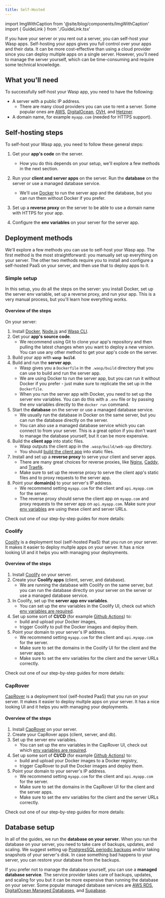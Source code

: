 ```yaml
---
title: Self-Hosted
---
```


import ImgWithCaption from '@site/blog/components/ImgWithCaption'
import { GuideLink } from './GuideLink.tsx'

If you have your server or you rent out a server, you can self-host your Wasp apps. Self-hosting your apps gives you full control over your apps and their data. It can be more cost-effective than using a cloud provider since you can deploy multiple apps on a single server. However, you'll need to manage the server yourself, which can be time-consuming and require some technical knowledge.

## What you'll need

To successfully self-host your Wasp app, you need to have the following:

- A server with a public IP address.
  - There are many cloud providers you can use to rent a server. Some popular ones are [AWS](https://aws.amazon.com/ec2/), [DigitalOcean](https://www.digitalocean.com/), [OVH](https://www.ovhcloud.com/en/vps/), and [Hetzner](https://www.hetzner.com/cloud/).
- A domain name, for example `myapp.com` (needed for HTTPS support).

## Self-hosting steps

To self-host your Wasp app, you need to follow these general steps:

1. Get your **app's code** on the server.

   - How you do this depends on your setup, we'll explore a few methods in the next section.

2. Run your **client and server apps** on the server. Run the **database** on the server or use a managed database service.

   - We'll use [Docker](https://docs.docker.com/engine/install/) to run the server app and the database, but you can run them without Docker if you prefer.

3. Set up a **reverse proxy** on the server to be able to use a domain name with HTTPS for your app.
4. Configure the **env variables** on your server for the server app.

<ImgWithCaption
  source="/img/deploying/self-hosting.png"
  alt="One of possible self-hosting setups"
  caption="One of possible self-hosting setups"
/>

## Deployment methods

We'll explore a few methods you can use to self-host your Wasp app. The first method is the most straightforward: you manually set up everything on your server. The other two methods require you to install and configure a self-hosted PaaS on your server, and then use that to deploy apps to it.

### Simple setup

In this setup, you do all the steps on the server: you install Docker, set up the server env variable, set up a reverse proxy, and run your app. This is a very manual process, but you'll learn how everything works.

#### Overview of the steps

On your server:

1. Install [Docker](https://docs.docker.com/engine/install/), [Node.js](https://github.com/nvm-sh/nvm) and [Wasp CLI](/introduction/quick-start.md#installation).
2. Get your **app's source code**.
   - We recommend using Git to clone your app's repository and then pulling the latest changes when you want to deploy a new version. You can use any other method to get your app's code on the server.
3. Build your app with **`wasp build`**.
4. Build and run the **server app**.
   - Wasp gives you a `Dockerfile` in the `.wasp/build` directory that you can use to build and run the server app.
   - We are using Docker to run the server app, but you can run it without Docker if you prefer - just make sure to replicate the set up in the `Dockerfile`.
   - When you run the server app with Docker, you need to set up the server env variables. You can do this with a `.env` file or by passing the env variables directly to the `docker run` command.
5. Start the **database** on the server or use a managed database service.
   - We usually run the database in Docker on the same server, but you can run the database directly on the server.
   - You can also use a managed database service which you can connect to from your server. This is a great option if you don't want to manage the database yourself, but it can be more expensive.
6. Build the **client app** into static files.
   - Wasp outputs the client app in the `.wasp/build/web-app` directory.
   <!-- TODO: we should change this link to the new place where we talk about how the client is built -->
   - You should [build the client app](/deployment/deployment-methods/paas.md#3-deploying-the-web-client-frontend) into static files.
7. Install and set up a **reverse proxy** to serve your client and server apps.
   - There are many great choices for reverse proxies, like [Nginx](https://www.nginx.com/), [Caddy](https://caddyserver.com/), and [Traefik](https://traefik.io/).
   - Make sure to set up the reverse proxy to serve the client app's static files and to proxy requests to the server app.
8. Point your **domain(s)** to your server's IP address.
   - We recommend setting `myapp.com` for the client and `api.myapp.com` for the server.
   - The reverse proxy should serve the client app on `myapp.com` and proxy requests to the server app on `api.myapp.com`. Make sure your [env variables](../env-vars.md) are using these client and server URLs.

Check out one of our step-by-step guides for more details:

<GuideLink linkToGuide="https://gist.github.com/infomiho/80f3f50346566e39db56c5e57fefa1fe" title="Deploying Wasp with Docker on your server" description="Uses Ubuntu, Git, Caddy, Docker" />

### Coolify

[Coolify](https://coolify.io/) is a deployment tool (self-hosted PaaS) that you run on your server. It makes it easier to deploy multple apps on your server. It has a nice looking UI and it helps you with managing your deployments.

#### Overview of the steps

1. Install [Coolify](https://coolify.io/) on your server.
2. Create your **Coolify apps** (client, server, and database).
   - We are running the database with Coolify on the same server, but you can run the database directly on your server on the server or use a managed database service.
3. In Coolify, set up the **server app env variables**.
   - You can set up the env variables in the Coolify UI, check out which [env variables are required](../env-vars.md).
4. Set up some sort of **CI/CD** (for example [Github Actions](https://github.com/features/actions)) to:
   - build and upload your Docker images,
   - trigger Coolify to pull the Docker images and deploy them.
5. Point your domain to your server's IP address.
   - We recommend setting `myapp.com` for the client and `api.myapp.com` for the server.
   - Make sure to set the domains in the Coolify UI for the client and the server apps.
   - Make sure to set the env variables for the client and the server URLs correctly.

Check out one of our step-by-step guides for more details:

<GuideLink linkToGuide="https://gist.github.com/infomiho/ad6fade7396498ae32a931ca563a4524" title="Deploying Wasp with Coolify on your server" description="Uses Coolify, Github Actions, Github Container Registry" />

### CapRover

[CapRover](https://caprover.com/) is a deployment tool (self-hosted PaaS) that you run on your server. It makes it easier to deploy multple apps on your server. It has a nice looking UI and it helps you with managing your deployments.

#### Overview of the steps

1. Install [CapRover](https://caprover.com/) on your server.
2. Create your CapRover apps (client, server, and db).
3. Set up the server env variables.
   - You can set up the env variables in the CapRover UI, check out which [env variables are required](../env-vars.md).
4. Set up some sort of **CI/CD** (for example [Github Actions](https://github.com/features/actions)) to:
   - build and upload your Docker images to a Docker registry,
   - trigger CapRover to pull the Docker images and deploy them.
5. Point your domain to your server's IP address.
   - We recommend setting `myapp.com` for the client and `api.myapp.com` for the server.
   - Make sure to set the domains in the CapRover UI for the client and the server apps.
   - Make sure to set the env variables for the client and the server URLs correctly.

Check out one of our step-by-step guides for more details:

<GuideLink linkToGuide="https://gist.github.com/infomiho/a853e2f92aff6d52e9120b8974887464" title="Deploying Wasp with Caprover on your server" description="Uses Caprover, Github Actions, Github Container Registry" />

## Database setup

<!-- TOPIC: database -->

In all of the guides, we run the **database on your server**. When you run the database on your server, you need to take care of backups, updates, and scaling. We suggest setting up [PostgresSQL periodic backups](https://tembo.io/docs/getting-started/postgres_guides/how-to-backup-and-restore-a-postgres-database) and/or taking snapshots of your server's disk. In case something bad happens to your server, you can restore your database from the backups.

If you prefer not to manage the database yourself, you can use a **managed database service**. The service provider takes care of backups, updates, and scaling for you but it can be more expensive than running the database on your server. Some popular managed database services are [AWS RDS](https://aws.amazon.com/rds/), [DigitalOcean Managed Databases](https://www.digitalocean.com/products/managed-databases/), and [Supabase](https://supabase.io/).
